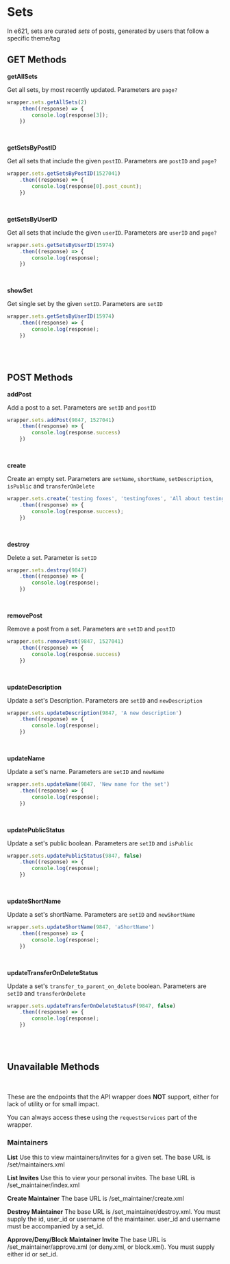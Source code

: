 # Sets

In e621, sets are curated _sets_ of posts, generated by users that follow a specific theme/tag
</br>

## GET Methods

**getAllSets**

Get all sets, by most recently updated. Parameters are `page?`

```typescript
wrapper.sets.getAllSets(2)
    .then((response) => {
        console.log(response[3]);
    })
```
</br>


**getSetsByPostID**

Get all sets that include the given `postID`. Parameters are `postID` and `page?`

```typescript
wrapper.sets.getSetsByPostID(1527041)
    .then((response) => {
        console.log(response[0].post_count);
    })
```
</br>


**getSetsByUserID**

Get all sets that include the given `userID`. Parameters are `userID` and `page?`

```typescript
wrapper.sets.getSetsByUserID(15974)
    .then((response) => {
        console.log(response);
    })
```
</br>


**showSet**

Get single set by the given `setID`. Parameters are `setID`

```typescript
wrapper.sets.getSetsByUserID(15974)
    .then((response) => {
        console.log(response);
    })
```
</br>
</br>

## POST Methods

**addPost**

Add a post to a set. Parameters are `setID` and `postID`

```typescript
wrapper.sets.addPost(9847, 1527041)
    .then((response) => {
        console.log(response.success)
    })
```
</br>


**create**

Create an empty set. Parameters are `setName`, `shortName`, `setDescription`, `isPublic` and `transferOnDelete`

```typescript
wrapper.sets.create('testing foxes', 'testingfoxes', 'All about testing of the foxes', true, false)
    .then((response) => {
        console.log(response.success);
    })
```
</br>


**destroy**

Delete a set. Parameter is `setID`

```typescript
wrapper.sets.destroy(9847)
    .then((response) => {
        console.log(response);
    })
```
</br>


**removePost**

Remove a post from a set. Parameters are `setID` and `postID`

```typescript
wrapper.sets.removePost(9847, 1527041)
    .then((response) => {
        console.log(response.success)
    })
```
</br>


**updateDescription**

Update a set's Description. Parameters are `setID` and `newDescription`

```typescript
wrapper.sets.updateDescription(9847, 'A new description')
    .then((response) => {
        console.log(response);
    })
```
</br>


**updateName**

Update a set's name. Parameters are `setID` and `newName`

```typescript
wrapper.sets.updateName(9847, 'New name for the set')
    .then((response) => {
        console.log(response);
    })
```
</br>


**updatePublicStatus**

Update a set's public boolean. Parameters are `setID` and `isPublic`

```typescript
wrapper.sets.updatePublicStatus(9847, false)
    .then((response) => {
        console.log(response);
    })
```
</br>


**updateShortName**

Update a set's shortName. Parameters are `setID` and `newShortName`

```typescript
wrapper.sets.updateShortName(9847, 'aShortName')
    .then((response) => {
        console.log(response);
    })
```
</br>

**updateTransferOnDeleteStatus**

Update a set's `transfer_to_parent_on_delete` boolean. Parameters are `setID` and `transferOnDelete`

```typescript
wrapper.sets.updateTransferOnDeleteStatusF(9847, false)
    .then((response) => {
        console.log(response);
    })
```
</br>
</br>

## Unavailable Methods

<br>

These are the endpoints that the API wrapper does **NOT** support, either for lack of utility or for small impact.
<br>

You can always access these using the `requestServices` part of the wrapper.


### Maintainers

**List**
Use this to view maintainers/invites for a given set. The base URL is /set/maintainers.xml
<br>

**List Invites**
Use this to view your personal invites. The base URL is /set_maintainer/index.xml
<br>

**Create Maintainer**
The base URL is /set_maintainer/create.xml
<br>

**Destroy Maintainer**
The base URL is /set_maintainer/destroy.xml. You must supply the id, user_id or username of the maintainer. user_id and username must be accompanied by a set_id.
<br>

**Approve/Deny/Block Maintainer Invite**
The base URL is /set_maintainer/approve.xml (or deny.xml, or block.xml). You must supply either id or set_id.
